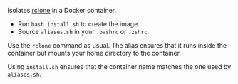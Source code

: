 Isolates [rclone](https://rclone.org) in a Docker container.

- Run `bash install.sh` to create the image.
- Source `aliases.sh` in your `.bashrc` or `.zshrc`.

Use the `rclone` command as usual. The alias ensures that it runs inside
the container but mounts your home directory to the container.

Using `install.sh` ensures that the container name matches the one used by
`aliases.sh`.
